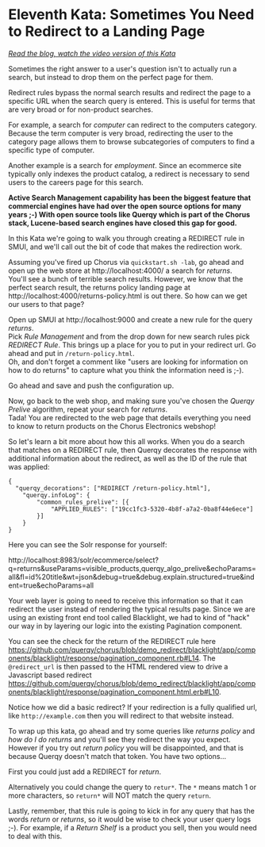 # Eleventh Kata: Sometimes You Need to Redirect to a Landing Page

<i><a href="PLACEHOLDER: https://opensourceconnections.com/blog/2020/blah/blah" target="_BLANK">Read the blog, watch the video version of this Kata</a></i>

Sometimes the right answer to a user's question isn't to actually run a search, but instead to drop them on the perfect page for them.  

Redirect rules bypass the normal search results and redirect the page to a specific URL when the search query is entered. This is useful for terms that are very broad or for non-product searches.

For example, a search for _computer_ can redirect to the computers category. Because the term computer is very broad, redirecting the user to the category page allows them to browse subcategories of computers to find a specific type of computer.

Another example is a search for _employment_. Since an ecommerce site typically only indexes the product catalog, a redirect is necessary to send users to the careers page for this search.

 __Active Search Management capability has been the biggest feature that commercial engines have had over the open source options for many years ;-)  With open source tools like Querqy which is part of the Chorus stack, Lucene-based search engines have closed this gap for good.__

In this Kata we're going to walk you through creating a REDIRECT rule in SMUI, and we'll call out the bit of code that makes the redirection work.

Assuming you've fired up Chorus via `quickstart.sh -lab`, go ahead and open up the web store at  http://localhost:4000/ a search for _returns_.  
You'll see a bunch of terrible search results.  However, we know that the perfect search result, the returns policy landing page at http://localhost:4000/returns-policy.html is out there.  So how can we get our users to that page?  

Open up SMUI at http://localhost:9000 and create a new rule for the query _returns_.  
Pick _Rule Management_ and from the drop down for new search rules pick _REDIRECT Rule_.
This brings up a place for you to put in your redirect url.  Go ahead and put in `/return-policy.html`.  
Oh, and don't forget a comment like "users are looking for information on how to do returns" to capture what you think the information need is ;-).

Go ahead and save and push the configuration up.

Now, go back to the web shop, and making sure you've chosen the  _Querqy Prelive_ algorithm, repeat your search for _returns_.  
Tada!  You are redirected to the web page that details everything you need to know to return products on the Chorus Electronics webshop!

So let's learn a bit more about how this all works.  When you do a search that matches on a REDIRECT rule, then Querqy decorates the response with additional information about the redirect, as well as the ID of the rule that was applied:

```
{
  "querqy_decorations": ["REDIRECT /return-policy.html"],
	"querqy.infoLog": {
		"common_rules_prelive": [{
			"APPLIED_RULES": ["19cc1fc3-5320-4b8f-a7a2-0ba8f44e6ece"]
		}]
	}
}
```  

Here you can see the Solr response for yourself:

http://localhost:8983/solr/ecommerce/select?q=returns&useParams=visible_products,querqy_algo_prelive&echoParams=all&fl=id%20title&wt=json&debug=true&debug.explain.structured=true&indent=true&echoParams=all

Your web layer is going to need to receive this information so that it can redirect the user instead of rendering the typical results page.  Since we are using an existing front end tool called Blacklight, we had to kind of "hack" our way in by layering our logic into the existing Pagination component.

You can see the check for the return of the REDIRECT rule here https://github.com/querqy/chorus/blob/demo_redirect/blacklight/app/components/blacklight/response/pagination_component.rb#L14.  The `@redirect_url` is then passed to the HTML rendered view to drive a Javascript based redirect https://github.com/querqy/chorus/blob/demo_redirect/blacklight/app/components/blacklight/response/pagination_component.html.erb#L10.

Notice how we did a basic redirect?  If your redirection is a fully qualified url, like `http://example.com` then you will redirect to that website instead.

To wrap up this kata, go ahead and try some queries like _returns policy_ and _how do I do returns_ and you'll see they redirect the way you expect.
However if you try out _return policy_ you will be disappointed, and that is because Querqy doesn't match that token.   You have two options...  

First you could just add a REDIRECT for _return_.

Alternatively you could change the query to `retur*`.  The `*` means match 1 or more characters, so `return*` will NOT match the query `return`.

Lastly, remember, that this rule is going to kick in for any query that has the words _return_ or _returns_, so it would be wise to check your user query logs ;-).  For example, if a *Return Shelf* is a product you sell, then you would need to deal with this.  

